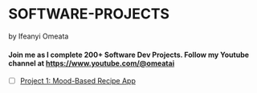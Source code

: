 # SOFTWARE-PROJECTS

by Ifeanyi Omeata

#### Join me as I complete 200+ Software Dev Projects. Follow my Youtube channel at https://www.youtube.com/@omeatai

- [ ] [Project 1: Mood-Based Recipe App](https://github.com/omeatai/SOFTWARE-PROJECTS/blob/main/projects/1-mood-based-recipe-app.md)

